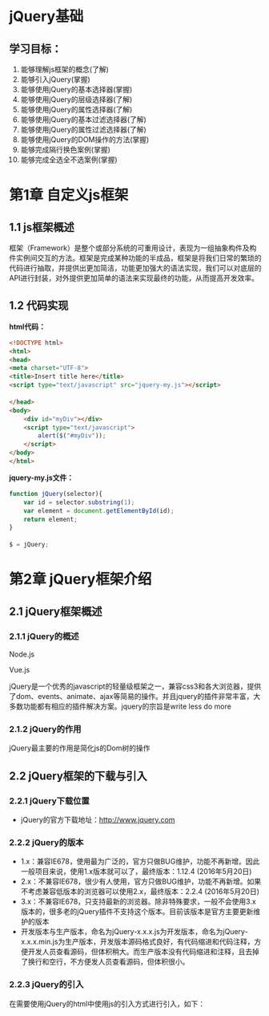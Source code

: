 # jQuery基础

## 学习目标：

1. 能够理解js框架的概念(了解)
2. 能够引入jQuery(掌握)
3. 能够使用jQuery的基本选择器(掌握)
4. 能够使用jQuery的层级选择器(了解)
5. 能够使用jQuery的属性选择器(了解)
6. 能够使用jQuery的基本过滤选择器(了解)
7. 能够使用jQuery的属性过滤选择器(了解)
8. 能够使用jQuery的DOM操作的方法(掌握)
9. 能够完成隔行换色案例(掌握)
10. 能够完成全选全不选案例(掌握)

# 第1章 自定义js框架

## 1.1 js框架概述

框架（Framework）是整个或部分系统的可重用设计，表现为一组抽象构件及构件实例间交互的方法。框架是完成某种功能的半成品，框架是将我们日常的繁琐的代码进行抽取，并提供出更加简洁，功能更加强大的语法实现，我们可以对底层的API进行封装，对外提供更加简单的语法来实现最终的功能，从而提高开发效率。

## 1.2 代码实现

**html代码：**

```html
<!DOCTYPE html>
<html>
<head>
<meta charset="UTF-8">
<title>Insert title here</title>
<script type="text/javascript" src="jquery-my.js"></script>

</head>
<body>
	<div id="myDiv"></div>
	<script type="text/javascript">
		alert($("#myDiv"));
	</script>
</body>
</html>
```

**jquery-my.js文件：**

```js
function jQuery(selector){
	var id = selector.substring(1);
	var element = document.getElementById(id);
	return element;
}

$ = jQuery;
```





# 第2章 jQuery框架介绍

## 2.1 jQuery框架概述

### 2.1.1 jQuery的概述

Node.js

Vue.js

jQuery是一个优秀的javascript的轻量级框架之一，兼容css3和各大浏览器，提供了dom、events、animate、ajax等简易的操作。并且jquery的插件非常丰富，大多数功能都有相应的插件解决方案。jquery的宗旨是write less do more

### 2.1.2 jQuery的作用

jQuery最主要的作用是简化js的Dom树的操作

## 2.2 jQuery框架的下载与引入

### 2.2.1 jQuery下载位置

- jQuery的官方下载地址：http://www.jquery.com

### 2.2.2 jQuery的版本

- 1.x：兼容IE678，使用最为广泛的，官方只做BUG维护，功能不再新增。因此一般项目来说，使用1.x版本就可以了，最终版本：1.12.4 (2016年5月20日)
- 2.x：不兼容IE678，很少有人使用，官方只做BUG维护，功能不再新增。如果不考虑兼容低版本的浏览器可以使用2.x，最终版本：2.2.4 (2016年5月20日)
- 3.x：不兼容IE678，只支持最新的浏览器。除非特殊要求，一般不会使用3.x版本的，很多老的jQuery插件不支持这个版本。目前该版本是官方主要更新维护的版本
- 开发版本与生产版本，命名为jQuery-x.x.x.js为开发版本，命名为jQuery-x.x.x.min.js为生产版本，开发版本源码格式良好，有代码缩进和代码注释，方便开发人员查看源码，但体积稍大。而生产版本没有代码缩进和注释，且去掉了换行和空行，不方便发人员查看源码，但体积很小。

### 2.2.3 jQuery的引入

在需要使用jQuery的html中使用js的引入方式进行引入，如下：

<script type="text/javascript" src="jquery-x.x.x.js></script>

### 2.2.4 jQuery引入成功的测试

```html
<!DOCTYPE html>
<html>
<head>
<meta charset="UTF-8">
<title>Insert title here</title>
<!-- 引入jQuery -->
<script type="text/javascript" src="../js/jquery-3.3.1.js"></script>
<!-- 测试jQuery -->
<script type="text/javascript">
	$(function(){
		alert("jQuery引入成功....");
	});
</script>
</head>
<body>

</body>
</html>
```



# 第3章 jQuery对象与js对象之间的转换

jQuery本质上虽然也是js，但如果使用jQuery的属性和方法那么必须保证对象是jQuery对象而不是js方式获得的DOM对象。使用js方式获取的对象是js的DOM对象，使用jQuery方式获取的对象是jQuery对象。两者的转换关系如下：

- js的DOM对象转换成jQuery对象，语法：$(js对象)


- jQuery对象转换成js对象，语法：jquery对象[索引] 或 jquery对象.get(索引)

```html
<!DOCTYPE html>
<html>
<head>
<meta charset="UTF-8">
<title>Insert title here</title>
<!-- 引入jQuery -->
<script type="text/javascript" src="../js/jquery-3.3.1.js"></script>
<!-- 测试jQuery -->
<script type="text/javascript">
	$(function(){
		
		//通过js方式打印div内部的内容
		var divEle = document.getElementById("myDiv");//js的DOM对象
		alert(divEle.innerHTML);//js对象的innerHTML属性
		
		//通过jQuery方式打印div内部的内容
		var $divEle = $("#myDiv");//jQuery对象
		alert($divEle.html());//jQuery对象的html方法
		
		//使用js的DOM对象调用jQuery对象的方法
		alert(divEle.html());//错误写法，不能正常执行
		
		//使用jQuery对象调用js的DOM对象的属性
		alert($divEle.innerHTML);//错误写法，不能正常执行
		
		//js转换成jQuery对象后在调用jQuery对象的html方法
		alert($(divEle).html());//转换后正常执行
		
		//jQuery转换成js的DOM对象后在调用js的innerHTML属性
		alert($divEle[0].innerHTML);
		
	});
</script>
</head>
<body>
	<div id="myDiv">通过不同方式获得文本内容</div>
</body>
</html>
```



# 第4章 jQuery选择器

## 4.1 基本选择器

### 4.1.1 语法

| 选择器名称        | 语法              | 解释                  |
| ------------ | --------------- | ------------------- |
| 标签选择器（元素选择器） | $("html标签名")    | 获得所有匹配标签名称的于元素      |
| id选择器        | $("#id的属性值")    | 获得与指定id属性值匹配的元素     |
| 类选择器         | $(".class的属性值") | 获得与指定的class属性值匹配的元素 |

### 4.1.2 代码

```js
//<input type="button" value="改变 id 为 one 的元素的背景色为 红色"  id="b1"/>
$("#b1").click(function(){
  $("#one").css("backgroundColor","red");
});
		  
//<input type="button" value=" 改变元素名为 <div> 的所有元素的背景色为 红色"  id="b2"/>
$("#b2").click(function(){
  $("div").css("backgroundColor","red");
});
		 
		 
//<input type="button" value=" 改变 class 为 mini 的所有元素的背景色为 红色"  id="b3"/>
$("#b3").click(function(){
  $(".mini").css("backgroundColor","red");
});
		 
//<input type="button" value=" 改变所有的<span>元素和 id 为 two 的元素的背景色为红色"  id="b4"/>
$("#b4").click(function(){
  $("span,#two").css("backgroundColor","red");
});
```

## 4.2 层级选择器

### 4.2.1 语法

| 选择器名称 | 语法         | 解释             |
| ----- | ---------- | -------------- |
| 后代选择器 | $("A  B ") | 选择A元素内部的所有B元素  |
| 子选择器  | $("A > B") | 选择A元素内部的所有B子元素 |

### 4.2.2 代码

```js
//<input type="button" value=" 改变 <body> 内所有 <div> 的背景色为红色"  id="b1"/>
$("#b1").click(function(){
  $("body div").css("background-color","red");
});
		 
//<input type="button" value=" 改变 <body> 内 子 <div> 的背景色为 红色"  id="b2"/>
$("#b2").click(function(){
  $("body>div").css("background-color","red");
});
```

## 4.3 属性选择器

### 4.3.1 语法

| 选择器名称     | 语法                     | 解释                           |
| -------------- | ------------------------ | ------------------------------ |
| 属性选择器     | $("A[属性名]")           | 包含指定属性的选择器           |
| 属性选择器     | $("A[属性名=值]")        | 包含指定属性等于指定值的选择器 |
| 复合属性选择器 | $("A[属性名=值]... ...") | 包含多个属性条件的选择器       |

### 4.3.2 代码

```js
//<input type="button" value=" 含有属性title 的div元素背景色为红色"  id="b1"/>
$("#b1").click(function(){
  $("div[title]").css("background-color","red");
});

//<input type="button" value=" 属性title值等于test的div元素背景色为红色"  id="b2"/>
$("#b2").click(function(){
  $("div[title='test']").css("background-color","red");
});

//<input type="button" value="选取有属性id的div元素，然后在结果中选取属性title等于“test”的 div 元素背景色为红色"  id="b3"/>
$("#b3").click(function(){
  $("div[id][title='test']").css("background-color","red");
});

```

## 4.4 基本过滤选择器

### 4.4.1 语法

| 选择器名称   | 语法             | 解释              |
| ------- | -------------- | --------------- |
| 首元素选择器  | :first         | 获得选择的元素中的第一个元素  |
| 尾元素选择器  | :last          | 获得选择的元素中的最后一个元素 |
| 非元素选择器  | :not(selecter) | 不包括指定内容的元素      |
| 偶数选择器   | :even          | 偶数，从 0 开始计数     |
| 奇数选择器   | :odd           | 奇数，从 0 开始计数     |
| 等于索引选择器 | :eq(index)     | 指定索引元素          |
| 大于索引选择器 | :gt(index)     | 大于指定索引元素        |
| 小于索引选择器 | :lt(index)     | 小于指定索引元素        |
| 标题选择器   | :header        | 获得标题元素，固定写法     |

### 4.4.2 代码

```js
//<input type="button" value=" 改变第一个 div 元素的背景色为 红色"  id="b1"/>
$("#b1").click(function(){
  $("div:first").css("background-color","red");
});

//<input type="button" value=" 改变最后一个 div 元素的背景色为 红色"  id="b2"/>
$("#b2").click(function(){
  $("div:last").css("background-color","red");
});

//<input type="button" value=" 改变class不为 one 的所有 div 元素的背景色为 红色"  id="b3"/>
$("#b3").click(function(){
  $("div:not(.one)").css("background-color","red");
});

//<input type="button" value=" 改变索引值为偶数的 div 元素的背景色为 红色"  id="b4"/>
$("#b4").click(function(){
  $("div:even").css("background-color","red");
});

//<input type="button" value=" 改变索引值为奇数的 div 元素的背景色为 红色"  id="b5"/>
$("#b5").click(function(){
  $("div:odd").css("background-color","red");
});

//<input type="button" value=" 改变索引值为大于 3 的 div 元素的背景色为 红色"  id="b6"/>
$("#b6").click(function(){
  $("div:gt(3)").css("background-color","red");
});

//<input type="button" value=" 改变索引值为等于 3 的 div 元素的背景色为 红色"  id="b7"/>
$("#b7").click(function(){
  $("div:eq(3)").css("background-color","red");
});

//<input type="button" value=" 改变索引值为小于 3 的 div 元素的背景色为 红色"  id="b8"/>
$("#b8").click(function(){
  $("div:lt(3)").css("background-color","red");
});

//<input type="button" value=" 改变所有的标题元素的背景色为 红色"  id="b9"/>
$("#b9").click(function(){
  $(":header").css("background-color","red");
});

```

## 4.5 表单属性选择器

### 4.5.1 语法

| 选择器名称       | 语法      | 解释                      |
| ---------------- | --------- | ------------------------- |
| 可用元素选择器   | :enabled  | 获得可用表单项            |
| 不可用元素选择器 | :disabled | 获得不可用元素            |
| 选中选择器       | :checked  | 获得单选/复选框选中的元素 |
| 选中选择器       | :selected | 获得下拉框选中的元素      |

### 4.5.2 代码

```js
//<input type="button" value=" 利用 jQuery 对象的 val() 方法改变表单内可用 <input> 元素的值"  id="b1"/>
$("#b1").click(function(){
  var $inputs = $("input[type='text']:enabled");//$inputs内部有两个input的js的dom对象
  for(var i=0;i<$inputs.length;i++){
    alert($inputs[i].value);
  }
});

// <input type="button" value=" 利用 jQuery 对象的 val() 方法改变表单内不可用 <input> 元素的值"  id="b2"/>
$("#b2").click(function(){
  var $inputs = $("input[type='text']:disabled");//$inputs内部有两个input的js的dom对象
  for(var i=0;i<$inputs.length;i++){
    alert($inputs[i].value);
  }
});

//<input type="button" value=" 利用 jQuery 对象的 length 属性获取多选框选中的个数"  id="b3"/>
$("#b3").click(function(){
  var $checkedInput = $("input[type='checkbox']:checked");
  alert($checkedInput.length);
});

// <input type="button" value=" 利用 jQuery 对象的 text() 方法获取下拉框选中的内容"  id="b4"/>
$("#b4").click(function(){
  var $options = $("option:selected");
  for(var i=0;i<$options.length;i++){
    alert($($options[i]).text());
  }
});
```

# 第5章 jQuery的DOM操作

## 5.1 jQuery对DOM树中的文本和值进行操作

### 5.5.1 语法

| API方法       | 解释                                                         |
| ------------- | ------------------------------------------------------------ |
| val([value])  | 相当于js的value属性，获得/设置元素value属性相应的值(只能获取表单属性标签的value) |
| text([value]) | 相当于js的innerText属性，获得/设置元素中的文本内容           |
| html([value]) | 相当于js的innerHTML属性，获得/设置元素中的html内容           |

### 5.5.2 代码

```html
<!DOCTYPE html>
<html>
	<head>
		<meta charset="UTF-8">
		<title></title>
		<script src="../js/jquery-3.3.1.js" type="text/javascript" charset="utf-8">				</script>
		<script type="text/javascript">
			//页面加载完毕事件
			$(function(){
				//获取张三
				alert($("#myinput").val());
				//获得mydiv的文本内容
				alert($("#mydiv").text());
				//获得mydiv的标签体内容
				alert($("#mydiv").html())
			});
		</script>
	</head>
	<body>
		<input id="myinput" type="text" name="username" value="张三" /><br />
		<div id="mydiv"><p><a href="#">标题标签</a></p></div>
	</body>
</html>

```

## 5.2 jQuery对DOM树中的属性进行操作

### 5.2.1 语法

| API方法            | 解释                                                    |
| ------------------ | ------------------------------------------------------- |
| attr(name[,value]) | 获得/设置属性的值,一般都使用这个方法                    |
| prop(name[,value]) | 获得/设置属性的值(checked，selected)，boolean类型的属性 |

### 5.2.1代码

```html
<!DOCTYPE HTML PUBLIC "-//W3C//DTD HTML 4.01 Transitional//EN">
<html>
  	<head>
      <title>获取属性</title>
      <meta http-equiv="content-type" content="text/html; charset=UTF-8">
      <script type="text/javascript" src="../js/jquery-3.3.1.js"></script>
	</head>
	<body>		
		 <ul>
		 	 <li id="bj" name="beijing" xxx="yyy" >北京</li>
			 <li id="tj" name="tianjin">天津</li>
		 </ul>
		 <input type="checkbox" id="hobby"/>
	</body>
	
	<script type="text/javascript">
		//获取北京节点的name属性值
		alert($("#bj").attr("name"));

		//设置北京节点的name属性的值为dabeijing
		$("#bj").attr("name","dabeijing");
		
		//新增北京节点的discription属性 属性值是didu
		$("#bj").attr("discription","wudu");
		
		//删除北京节点的name属性并检验name属性是否存在
		$("#bj").removeAttr("name");
		
		//获得hobby的的选中状态
		alert($("#hobby").prop("checked"));
		
	</script>
</html>
```

### 5.2.2 attr与prop的注意问题

- checked 和 selected 使用prop获取
- 其他使用attr获取 获取不到换成prop

removeAttr("属性名")可以移除某一个属性

## 5.3 jQuery对class进行操作

使用jQuery操作标签的css样式

### 5.3.1 语法

| API方法            | 解释                                                         |
| ------------------ | ------------------------------------------------------------ |
| css(name[,value])  | 获取/设置指定的CSS样式                                       |
| addClass(value)    | addClass(类样式名) 给指定的对象添加新的类样式，指定类样式名字即可 |
| removeClass(value) | removeClass(类样式名) 删除指定的类样式                       |

### 5.3.2 代码

```js
//<input type="button" value="采用属性增加样式(改变id=one的样式)"  id="b1"/>
$("#b1").click(function(){
  $("#one").attr("class","second");

});
//<input type="button" value=" addClass"  id="b2"/>
$("#b2").click(function(){
  $("#one").addClass("second");
});

//<input type="button" value="removeClass"  id="b3"/>
$("#b3").click(function(){
  $("#one").removeClass("second");
});

//<input type="button" value=" 切换样式"  id="b5"/>
$("#b4").click(function(){
  $("#one").toggleClass("second");
});

//<input type="button" value=" 通过css()获得id为one背景颜色"  id="b5"/>
$("#b5").click(function(){
  alert($("#one").css("background-color"));
});

// <input type="button" value=" 通过css()设置id为one背景颜色为绿色"  id="b6"/>
$("#b6").click(function(){
  $("#one").css("background-color","green");
});
```

## 5.4 jQuery创建插入对象

### 5.4.1 语法

| API方法            | 解释                   |
| ---------------- | -------------------- |
| $("<A></A>")     | 创建A元素对象              |
| append(element)  | 添加成最后一个子元素，两者之间是父子关系 |
| prepend(element) | 添加成第一个子元素，两者之间是父子关系  |
| before(element)  | 添加到当前元素的前面，两者之间是兄弟关系 |
| after(element)   | 添加到当前元素的后面，两者之间是兄弟关系 |

### 5.4.2 代码

```html
<!DOCTYPE HTML PUBLIC "-//W3C//DTD HTML 4.01 Transitional//EN">
<html>
  	<head>
      <title>内部插入脚本</title>
      <meta http-equiv="content-type" content="text/html; charset=UTF-8">
      <script src="../js/jquery-3.3.1.js"></script>
	</head>
	<body>
		 <ul id="city">
		 	 <li id="bj" name="beijing">北京</li>
			 <li id="tj" name="tianjin">天津</li>
			 <li id="cq" name="chongqing">重庆</li>
		 </ul>
		 <ul id="love">
		 	 <li id="fk" name="fankong">反恐</li>
			 <li id="xj" name="xingji">星际</li>
		 </ul>
		 <div id="foo1">Hello1</div> 
  	</body>
	<script type="text/javascript">
	
		/**将反恐放置到city的后面*/
		$("#city").append($("#fk"));
		
		/**将反恐放置到city的最前面*/
		$("#city").prepend($("#fk"));
		
		//将反恐插入到天津后面
		$("#tj").after($("#fk"));
		
		//将反恐插入到天津前面
		$("#tj").before($("#fk"));
		
		//将反恐插入到天津后面
		$("#fk").insertAfter($("#tj"));
		
		//将反恐插入到天津前面
		$("#fk").insertBefore($("#tj"));
		
	</script>
</html>
```

## 5.5 jQuery删除对象

### 5.5.1 语法

| API方法  | 解释                     |
| -------- | ------------------------ |
| remove() | 删除指定元素             |
| empty()  | 清空指定元素的所有子元素 |

### 5.5.2 代码

```html
<!DOCTYPE HTML PUBLIC "-//W3C//DTD HTML 4.01 Transitional//EN">
<html>
  	<head>
      <title>删除节点</title>
      <meta http-equiv="content-type" content="text/html; charset=UTF-8">
      <script type="text/javascript" src="../js/jquery-3.3.1.js"></script>
	</head>
	 
	<body>
		 <ul id="city">
		 	 <li id="bj" name="beijing">北京</li>
			 <li id="tj" name="tianjin">天津</li>
			 <li id="cq" name="chongqing">重庆</li>
		 </ul>
		 <p class="hello">Hello</p> how are <p>you?</p> 
	</body>
	
	<script type="text/javascript">
	
	   //删除<li id="bj" name="beijing">北京</li>
	   $("#bj").remove();
	   
	   //删除所有的子节点   清空元素中的所有后代节点(不包含属性节点).
	   $("#city").empty();

	</script>
</html>
```

# 第6章 综合案例

## 6.1 案例-表格隔行换色

### 6.1.1 效果

![](image\1.png)

### 6.1.2 代码

```html
<!DOCTYPE html>
<html>
	<head>
		<meta charset="UTF-8">
		<title></title>
		<script src="../js/jquery-3.3.1.js" type="text/javascript" charset="utf-8">				</script>
		<script type="text/javascript">
			$(function(){
				$("tr:gt(1):even").css("background-color","pink");
				$("tr:gt(1):odd").css("background-color","yellow");
			});
		</script>
	</head>
	<body>
		<table id="tab1" border="1" width="800" align="center" >
			<tr>
				<td colspan="5"><input type="button" value="删除"></td>
			</tr>
			<tr style="background-color: #999999;">
				<th><input type="checkbox"></th>
				<th>分类ID</th>
				<th>分类名称</th>
				<th>分类描述</th>
				<th>操作</th>
			</tr>
			<tr>
				<td><input type="checkbox"></td>
				<td>1</td>
				<td>手机数码</td>
				<td>手机数码类商品</td>
				<td><a href="">修改</a>|<a href="">删除</a></td>
			</tr>
			<tr>
				<td><input type="checkbox"></td>
				<td>2</td>
				<td>电脑办公</td>
				<td>电脑办公类商品</td>
				<td><a href="">修改</a>|<a href="">删除</a></td>
			</tr>
			<tr>
				<td><input type="checkbox"></td>
				<td>3</td>
				<td>鞋靴箱包</td>
				<td>鞋靴箱包类商品</td>
				<td><a href="">修改</a>|<a href="">删除</a></td>
			</tr>
			<tr>
				<td><input type="checkbox"></td>
				<td>4</td>
				<td>家居饰品</td>
				<td>家居饰品类商品</td>
				<td><a href="">修改</a>|<a href="">删除</a></td>
			</tr>
		</table>
	</body>
</html>
```

## 6.2 案例-复选框全选全不选

### 6.2.1 效果

![](image\2.png)

### 6.2.2 代码

```html
<!DOCTYPE html>
<html>
	<head>
		<meta charset="UTF-8">
		<title></title>
		<script src="../js/jquery-3.3.1.js" type="text/javascript" charset="utf-8">				</script>
		<script type="text/javascript">
			function selectAll(obj){
				//this是js对象
				//将下面的所有的复选框的状态编程总选框一致
				$("input[class='itemSelect']").prop("checked",$(obj)
                                                .prop("checked"));
			}
			function revSelect(){
              	//将jquery(数组)对象内部的每个元素都执行一次操作
				$("input[class='itemSelect']").click();
			}
		</script>
		
		
	</head>
	<body>
		<table id="tab1" border="1" width="800" align="center" >
			<tr>
				<td colspan="5">
                  	<input type="button" value="反选" onclick="revSelect()">
              	</td>
			</tr>
			<tr>
				<th><input type="checkbox" onclick="selectAll(this)" ></th>
				<th>分类ID</th>
				<th>分类名称</th>
				<th>分类描述</th>
				<th>操作</th>
			</tr>
			<tr>
				<td><input type="checkbox" class="itemSelect"></td>
				<td>1</td>
				<td>手机数码</td>
				<td>手机数码类商品</td>
				<td><a href="">修改</a>|<a href="">删除</a></td>
			</tr>
			<tr>
				<td><input type="checkbox" class="itemSelect"></td>
				<td>2</td>
				<td>电脑办公</td>
				<td>电脑办公类商品</td>
				<td><a href="">修改</a>|<a href="">删除</a></td>
			</tr>
			<tr>
				<td><input type="checkbox" class="itemSelect"></td>
				<td>3</td>
				<td>鞋靴箱包</td>
				<td>鞋靴箱包类商品</td>
				<td><a href="">修改</a>|<a href="">删除</a></td>
			</tr>
			<tr>
				<td><input type="checkbox" class="itemSelect"></td>
				<td>4</td>
				<td>家居饰品</td>
				<td>家居饰品类商品</td>
				<td><a href="">修改</a>|<a href="">删除</a></td>
			</tr>
		</table>
	</body>
</html>

```

## 6.3 案例 QQ表情案例

### 6.3.1 效果

![](image\3.png)

### 6.3.2 代码

```html
<!DOCTYPE html>
<html>
<head>
    <meta charset="UTF-8" />
    <title>QQ表情选择</title>
    <style type="text/css">
		*{margin: 0;padding: 0;list-style: none;}
		.emoji{margin:50px;}
		ul{overflow: hidden;}
		li{float: left;width: 48px;height: 48px;cursor: pointer;}
		.emoji img{ cursor: pointer; }
    </style>
    <script src="../js/jquery-3.3.1.js"></script>
    <script>
        $(function () {
            $(".emoji li img").click(function () {
				//把当前的小表情克隆，再追加到p元素中
                $(this).clone().appendTo(".word");
            });
        });
    </script>
</head>
<body>
    <div class="emoji">
        <ul>
            <li><img src="img/01.gif" height="22" width="22" alt="" /></li>
            <li><img src="img/02.gif" height="22" width="22" alt="" /></li>
            <li><img src="img/03.gif" height="22" width="22" alt="" /></li>
            <li><img src="img/04.gif" height="22" width="22" alt="" /></li>
            <li><img src="img/05.gif" height="22" width="22" alt="" /></li>
            <li><img src="img/06.gif" height="22" width="22" alt="" /></li>
            <li><img src="img/07.gif" height="22" width="22" alt="" /></li>
            <li><img src="img/08.gif" height="22" width="22" alt="" /></li>
            <li><img src="img/09.gif" height="22" width="22" alt="" /></li>
            <li><img src="img/10.gif" height="22" width="22" alt="" /></li>
            <li><img src="img/11.gif" height="22" width="22" alt="" /></li>
            <li><img src="img/12.gif" height="22" width="22" alt="" /></li>
        </ul>
        <p class="word">
            <strong>请发言：</strong>
            <img src="img/12.gif" height="22" width="22" alt="" />
        </p>
    </div>
</body>
</html>

```






